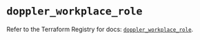 # `doppler_workplace_role`

Refer to the Terraform Registry for docs: [`doppler_workplace_role`](https://registry.terraform.io/providers/dopplerhq/doppler/1.21.0/docs/resources/workplace_role).
